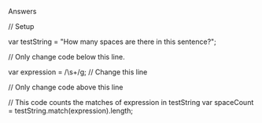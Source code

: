 Answers

// Setup

var testString = "How many spaces are there in this sentence?";

// Only change code below this line.

var expression = /\s+/g;  // Change this line

// Only change code above this line

// This code counts the matches of expression in testString
var spaceCount = testString.match(expression).length;
